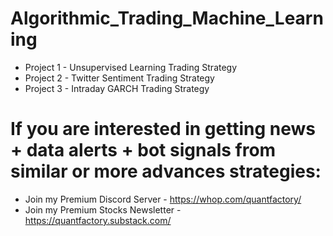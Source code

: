 # Algorithmic_Trading_Machine_Learning

* Project 1 - Unsupervised Learning Trading Strategy
* Project 2 - Twitter Sentiment Trading Strategy
* Project 3 - Intraday GARCH Trading Strategy

# If you are interested in getting news + data alerts + bot signals from similar or more advances strategies:
* Join my Premium Discord Server - https://whop.com/quantfactory/
* Join my Premium Stocks Newsletter - https://quantfactory.substack.com/

